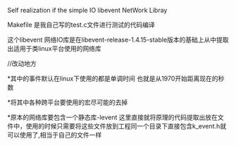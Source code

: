 Self realization if the simple IO libevent NetWork Libray

Makefile 是我自己写的test.c文件进行测试的代码编译


这个libevent 网络IO库是在libevent-release-1.4.15-stable版本的基础上从中提取出适用于类linux平台使用的网络库

//改动地方

*其中的事件默认在linux下使用的都是单调时间 也就是从1970开始距离现在的秒数

*将其中各种跨平台要使用的宏尽可能的去掉

*原本的网络库要包含一个静态库-levent 这里直接就将原理的代码提取出放在文件中，使用的时候只需要将这些文件放到工程同一个目录下直接包含k_event.h就可以使用了,相当于自己的文件一样